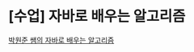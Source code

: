 # [수업] 자바로 배우는 알고리즘
  
<!-- [성일정보고등학교](https://sungil-i.kr)  -->
  
[박원준 쌤의 자바로 배우는 알고리즘](https://github.com/upj53/java-algorithms)
